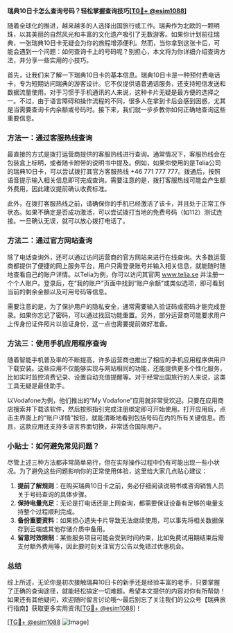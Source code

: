 **瑞典10日卡怎么查询号码？轻松掌握查询技巧[[TG💪+ @esim1088](https://t.me/s/esim1088)]**

随着全球化的推进，越来越多的人选择出国旅行或工作。瑞典作为北欧的一颗明珠，以其美丽的自然风光和丰富的文化遗产吸引了无数游客。如果你计划前往瑞典，一张瑞典10日卡无疑会为你的旅程增添便利。然而，当你拿到这张卡后，可能会遇到一个问题：如何查询卡上的号码呢？别担心，本文将为你详细介绍查询方法，并分享一些实用的小技巧。

首先，让我们来了解一下瑞典10日卡的基本信息。瑞典10日卡是一种预付费电话卡，专为短期访问瑞典的游客设计。它不仅提供语音通话服务，还支持短信发送和数据流量使用。对于习惯于手机通讯的人来说，这种卡片无疑是最方便的选择之一。不过，由于语言障碍和操作流程的不同，很多人在拿到卡后会感到困惑，尤其是当需要查询卡内余额或号码时。接下来，我们就一步步教你如何正确地查询这些重要信息。

### 方法一：通过客服热线查询

最直接的方式是拨打运营商提供的客服热线进行查询。通常情况下，客服热线会在包装盒上标明，或者随卡附带的说明书中提及。例如，如果你使用的是Telia公司的瑞典10日卡，可以尝试拨打其官方客服热线 +46 771 777 777。拨通后，按照语音提示输入相关信息即可完成查询。需要注意的是，拨打客服热线可能会产生额外费用，因此建议提前确认收费标准。

此外，在拨打客服热线之前，请确保你的手机已经激活了该卡，并且处于正常工作状态。如果不确定是否成功激活，可以尝试拨打当地的免费号码（如112）测试连接。一旦确认无误，就可以放心拨打电话了。

### 方法二：通过官方网站查询

除了电话查询外，还可以通过访问运营商的官方网站来进行在线查询。大多数运营商都提供了便捷的网上服务平台，用户只需登录账号并输入相关信息，就能随时随地查看自己的账户详情。以Telia为例，你可以访问其官网 www.telia.se 并注册一个个人账户。登录后，在“我的账户”页面中找到“账户余额”或类似选项，即可看到当前的剩余金额以及可用号码等信息。

需要注意的是，为了保护用户的隐私安全，通常需要输入验证码或密码才能完成登录。如果你忘记了密码，可以通过找回功能重置。另外，部分运营商可能要求用户上传身份证件照片以验证身份，这一点也需要提前做好准备。

### 方法三：使用手机应用程序查询

随着智能手机普及率的不断提高，许多运营商也推出了相应的手机应用程序供用户下载安装。这些应用不仅能够实现与网站相同的功能，还能提供更多个性化服务，比如实时监控消费记录、设置自动充值提醒等。对于经常出国旅行的人来说，这类工具无疑是最佳助手。

以Vodafone为例，他们推出的“My Vodafone”应用就非常受欢迎。只要在应用商店搜索并下载该软件，然后按照指引完成注册绑定即可开始使用。打开应用后，点击主界面上的“账户详情”按钮，就能清晰地看到包括号码在内的所有关键信息。而且，这款应用还支持多语言界面切换，非常适合国际用户。

### 小贴士：如何避免常见问题？

尽管上述三种方法都非常简单易行，但在实际操作过程中仍有可能出现一些小状况。为了避免这些问题影响你的正常使用体验，这里给大家几点贴心建议：

1. **提前了解规则**：在购买瑞典10日卡之前，务必仔细阅读说明书或咨询销售人员关于号码查询的具体步骤。
2. **保持电量充足**：无论是打电话还是上网查询，都需要保证设备有足够的电量支持整个过程顺利完成。
3. **备份重要资料**：如果担心遗失卡片导致无法继续使用，可以事先将相关数据保存到云端或其他存储介质中备用。
4. **留意时效限制**：某些服务项目可能会受到时间约束，比如免费试用期结束后需支付额外费用等，因此要时刻关注官方公告以免错过优惠机会。

### 总结

综上所述，无论你是初次接触瑞典10日卡的新手还是经验丰富的老手，只要掌握了正确的查询途径，就能轻松搞定一切难题。希望本文提供的内容对你有所帮助！如果还有其他疑问，欢迎随时留言讨论哦～最后别忘了关注我们的公众号【瑞典旅行指南】获取更多实用资讯[[TG💪+ @esim1088](https://t.me/s/esim1088)]！

[[TG💪+ @esim1088](https://t.me/s/esim1088) ![Image](https://i.postimg.cc/4NQfJmqS/Snipaste-2025-05-13-00-14-12.png)]